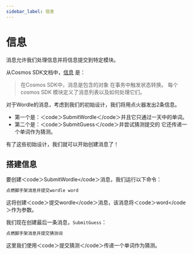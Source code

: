 ```yaml
---
sidebar_label: 信息
---
```


# 信息

消息允许我们处理信息并将信息提交到特定模块。

从Cosmos SDK文档中，<a href=”https://docs.cosmos.network/master/building-modules/messages-and-queries.html#messages“>信息</a> 是：

> 在Cosmos SDK中，消息是包含的对象 在事务中触发状态转换。 每个cosmos SDK 模块定义了消息列表以及如何处理它们。

对于Wordle的消息，考虑到我们的初始设计，我们将用点火器发出2条信息。

* 第一个是：＜code＞SubmitWordle＜/code＞并且它只通过一天中的单词。
* 第二个是：＜code＞SubmitGuess＜/code＞并尝试猜测提交的 它还传递一个单词作为猜测。

有了这些初始设计，我们就可以开始创建消息了！

## 搭建信息

要创建＜code＞SubmitWordle</code＞消息，我们运行以下命令：

```sh
点燃脚手架消息并提交wordle word
```

这将创建＜code＞提交wordle</code＞消息，该消息将＜code＞word</code＞作为参数。

我们现在创建最后一条消息，`SubmitGuess`：

```sh
点燃脚手架消息并提交猜测词
```

这里我们使用＜code＞提交猜测＜/code＞传递一个单词作为猜测。
